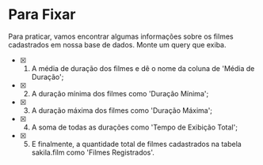 # Para Fixar
Para praticar, vamos encontrar algumas informações sobre os filmes cadastrados em nossa base de dados.
Monte um query que exiba.
-  [x] 1. A média de duração dos filmes e dê o nome da coluna de 'Média de Duração';
-  [x] 2. A duração mínima dos filmes como 'Duração Mínima';
-  [x] 3. A duração máxima dos filmes como 'Duração Máxima';
-  [x] 4. A soma de todas as durações como 'Tempo de Exibição Total';
-  [x] 5. E finalmente, a quantidade total de filmes cadastrados na tabela sakila.film como 'Filmes Registrados'.

